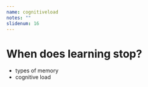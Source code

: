 ```yaml
---
name: cognitiveload
notes: ""
slidenum: 16
---
```

# When does learning stop?
- types of memory
- cognitive load